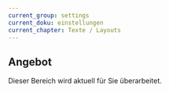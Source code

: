 ```yaml
---
current_group: settings
current_doku: einstellungen
current_chapter: Texte / Layouts
---
```


## Angebot

Dieser Bereich wird aktuell für Sie überarbeitet.